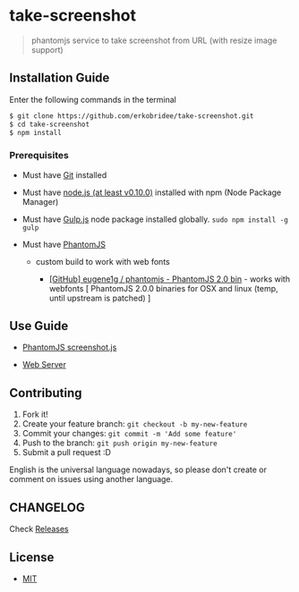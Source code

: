 # take-screenshot

> phantomjs service to take screenshot from URL (with resize image support)


## Installation Guide

Enter the following commands in the terminal

```bash
$ git clone https://github.com/erkobridee/take-screenshot.git
$ cd take-screenshot
$ npm install
```


### Prerequisites

* Must have [Git](http://git-scm.com/) installed

* Must have [node.js (at least v0.10.0)](http://nodejs.org/) installed with npm (Node Package Manager)

* Must have [Gulp.js](http://gulpjs.com/) node package installed globally.  `sudo npm install -g gulp`

* Must have [PhantomJS](http://phantomjs.org/)

  * custom build to work with web fonts

    * [[GitHub] eugene1g / phantomjs - PhantomJS 2.0 bin](https://github.com/eugene1g/phantomjs/releases/tag/2.0.0-bin) - works with webfonts [ PhantomJS 2.0.0 binaries for OSX and linux (temp, until upstream is patched) ]


## Use Guide

* [PhantomJS screenshot.js](phantomjs/README.md)

* [Web Server](server/README.md)


## Contributing

1. Fork it!
2. Create your feature branch: `git checkout -b my-new-feature`
3. Commit your changes: `git commit -m 'Add some feature'`
4. Push to the branch: `git push origin my-new-feature`
5. Submit a pull request :D

English is the universal language nowadays, so please don't create or comment on issues using another language.


## CHANGELOG

Check [Releases](https://github.com/erkobridee/take-screenshot/releases)


## License

- [MIT](LICENSE)
